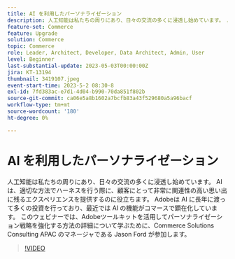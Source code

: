 ```yaml
---
title: AI を利用したパーソナライゼーション
description: 人工知能は私たちの周りにあり、日々の交流の多くに浸透し始めています。 AI は、適切な方法でハーネスを行う際に、顧客にとって非常に関連性の高い思い出に残るエクスペリエンスを提供するのに役立ちます。 Adobeは AI に長年に渡って多くの投資を行っており、最近では AI の機能がコマースで顕在化しています。 このウェビナーでは、Adobeツールキットを活用してパーソナライゼーション戦略を強化する方法の詳細について学ぶために、Commerce Solutions Consulting APAC のマネージャである Jason Ford が参加します。
feature-set: Commerce
feature: Upgrade
solution: Commerce
topic: Commerce
role: Leader, Architect, Developer, Data Architect, Admin, User
level: Beginner
last-substantial-update: 2023-05-03T00:00:00Z
jira: KT-13194
thumbnail: 3419107.jpeg
event-start-time: 2023-5-2 08:30-8
exl-id: 7fd383ac-e7d1-4d04-b990-70da851f802b
source-git-commit: ca06e5a8b1602a7bcfb83a43f529680a5a96bacf
workflow-type: tm+mt
source-wordcount: '180'
ht-degree: 0%

---
```


# AI を利用したパーソナライゼーション

人工知能は私たちの周りにあり、日々の交流の多くに浸透し始めています。 AI は、適切な方法でハーネスを行う際に、顧客にとって非常に関連性の高い思い出に残るエクスペリエンスを提供するのに役立ちます。 Adobeは AI に長年に渡って多くの投資を行っており、最近では AI の機能がコマースで顕在化しています。 このウェビナーでは、Adobeツールキットを活用してパーソナライゼーション戦略を強化する方法の詳細について学ぶために、Commerce Solutions Consulting APAC のマネージャである Jason Ford が参加します。

>[!VIDEO](https://video.tv.adobe.com/v/3419107/?learn=on)
